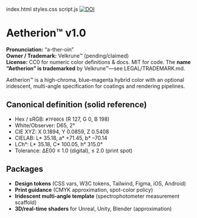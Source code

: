 index.html
styles.css
script.js
[![DOI](https://zenodo.org/badge/1026575107.svg)](https://doi.org/10.5281/zenodo.16437962)

# Aetherion™ v1.0
**Pronunciation:** “a-ther-oin”  
**Owner / Trademark:** Velkrune™ (pending/claimed)  
**License:** CC0 for numeric color definitions & docs. MIT for code. The **name “Aetherion” is trademarked** by Velkrune™—see LEGAL/TRADEMARK.md.

Aetherion™ is a high-chroma, blue–magenta hybrid color with an optional iridescent, multi-angle specification for coatings and rendering pipelines.

## Canonical definition (solid reference)
- Hex / sRGB: `#7F00C6` (R 127, G 0, B 198)
- White/Observer: D65, 2°
- CIE XYZ: X 0.1894, Y 0.0859, Z 0.5408
- CIELAB: L* 35.18, a* +71.45, b* –70.14
- L*C*h°: L* 35.18, C* 100.05, h° 315.0°
- Tolerance: ΔE00 ≤ 1.0 (digital), ≤ 2.0 (print spot)

## Packages
- **Design tokens** (CSS vars, W3C tokens, Tailwind, Figma, iOS, Android)
- **Print guidance** (CMYK approximation, spot-color policy)
- **Iridescent multi-angle template** (spectrophotometer measurement scaffold)
- **3D/real-time shaders** for Unreal, Unity, Blender (approximation)
